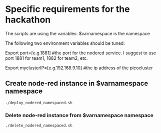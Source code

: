 # Specific requirements for the hackathon
The scripts are using the variables:
	$varnamespace is the namespace

The following two environment variables should be tuned:

Export port=[e.g.1881] #the port for the nodered service. I suggest to use port 1881 for team1, 1882 for team2, etc.

Export myclusterIP=[e.g.192.168.9.10] #the ip address of the picocluster

## Create node-red instance in $varnamespace namespace
	./deploy_nodered_namespaced.sh

### Delete node-red instance from $varnamespace namespace
	./delete_nodered_namespaced.sh
